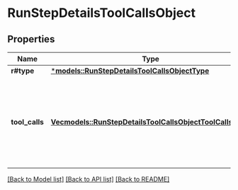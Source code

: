 # RunStepDetailsToolCallsObject

## Properties
Name | Type | Description | Notes
------------ | ------------- | ------------- | -------------
**r#type** | [***models::RunStepDetailsToolCallsObjectType**](RunStepDetailsToolCallsObject_type.md) |  | 
**tool_calls** | [**Vec<models::RunStepDetailsToolCallsObjectToolCallsInner>**](RunStepDetailsToolCallsObject_tool_calls_inner.md) | An array of tool calls the run step was involved in. These can be associated with one of three types of tools: `code_interpreter`, `retrieval`, or `function`.  | 

[[Back to Model list]](../README.md#documentation-for-models) [[Back to API list]](../README.md#documentation-for-api-endpoints) [[Back to README]](../README.md)


